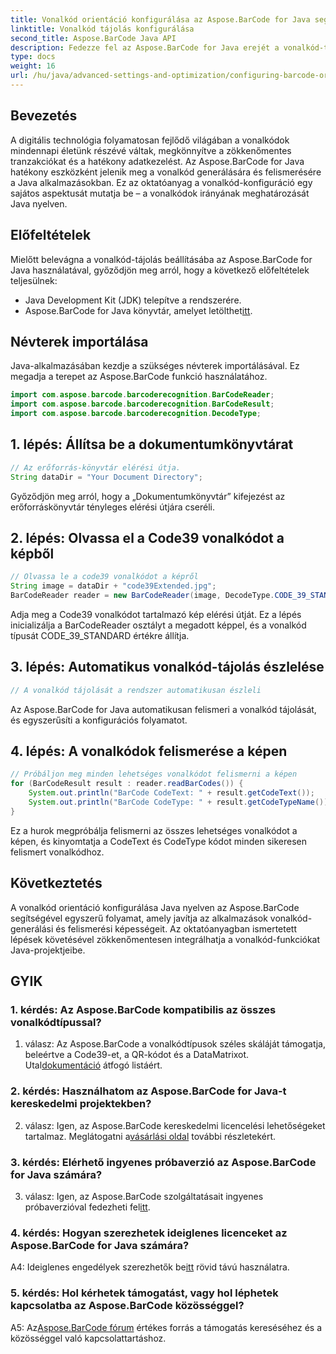 ```yaml
---
title: Vonalkód orientáció konfigurálása az Aspose.BarCode for Java segítségével
linktitle: Vonalkód tájolás konfigurálása
second_title: Aspose.BarCode Java API
description: Fedezze fel az Aspose.BarCode for Java erejét a vonalkód-tájolás konfigurálásában. Átfogó útmutató a Java-alkalmazások zökkenőmentes integrációjához és felismeréséhez.
type: docs
weight: 16
url: /hu/java/advanced-settings-and-optimization/configuring-barcode-orientation/
---
```

## Bevezetés

A digitális technológia folyamatosan fejlődő világában a vonalkódok mindennapi életünk részévé váltak, megkönnyítve a zökkenőmentes tranzakciókat és a hatékony adatkezelést. Az Aspose.BarCode for Java hatékony eszközként jelenik meg a vonalkód generálására és felismerésére a Java alkalmazásokban. Ez az oktatóanyag a vonalkód-konfiguráció egy sajátos aspektusát mutatja be – a vonalkódok irányának meghatározását Java nyelven.

## Előfeltételek

Mielőtt belevágna a vonalkód-tájolás beállításába az Aspose.BarCode for Java használatával, győződjön meg arról, hogy a következő előfeltételek teljesülnek:

- Java Development Kit (JDK) telepítve a rendszerére.
-  Aspose.BarCode for Java könyvtár, amelyet letölthet[itt](https://releases.aspose.com/barcode/java/).

## Névterek importálása

Java-alkalmazásában kezdje a szükséges névterek importálásával. Ez megadja a terepet az Aspose.BarCode funkció használatához.

```java
import com.aspose.barcode.barcoderecognition.BarCodeReader;
import com.aspose.barcode.barcoderecognition.BarCodeResult;
import com.aspose.barcode.barcoderecognition.DecodeType;


```

## 1. lépés: Állítsa be a dokumentumkönyvtárat

```java
// Az erőforrás-könyvtár elérési útja.
String dataDir = "Your Document Directory";
```

Győződjön meg arról, hogy a „Dokumentumkönyvtár” kifejezést az erőforráskönyvtár tényleges elérési útjára cseréli.

## 2. lépés: Olvassa el a Code39 vonalkódot a képből

```java
// Olvassa le a code39 vonalkódot a képről
String image = dataDir + "code39Extended.jpg";
BarCodeReader reader = new BarCodeReader(image, DecodeType.CODE_39_STANDARD);
```

Adja meg a Code39 vonalkódot tartalmazó kép elérési útját. Ez a lépés inicializálja a BarCodeReader osztályt a megadott képpel, és a vonalkód típusát CODE_39_STANDARD értékre állítja.

## 3. lépés: Automatikus vonalkód-tájolás észlelése

```java
// A vonalkód tájolását a rendszer automatikusan észleli
```

Az Aspose.BarCode for Java automatikusan felismeri a vonalkód tájolását, és egyszerűsíti a konfigurációs folyamatot.

## 4. lépés: A vonalkódok felismerése a képen

```java
// Próbáljon meg minden lehetséges vonalkódot felismerni a képen
for (BarCodeResult result : reader.readBarCodes()) {
    System.out.println("BarCode CodeText: " + result.getCodeText());
    System.out.println("BarCode CodeType: " + result.getCodeTypeName());
}
```

Ez a hurok megpróbálja felismerni az összes lehetséges vonalkódot a képen, és kinyomtatja a CodeText és CodeType kódot minden sikeresen felismert vonalkódhoz.

## Következtetés

A vonalkód orientáció konfigurálása Java nyelven az Aspose.BarCode segítségével egyszerű folyamat, amely javítja az alkalmazások vonalkód-generálási és felismerési képességeit. Az oktatóanyagban ismertetett lépések követésével zökkenőmentesen integrálhatja a vonalkód-funkciókat Java-projektjeibe.

## GYIK

### 1. kérdés: Az Aspose.BarCode kompatibilis az összes vonalkódtípussal?

 1. válasz: Az Aspose.BarCode a vonalkódtípusok széles skáláját támogatja, beleértve a Code39-et, a QR-kódot és a DataMatrixot. Utal[dokumentáció](https://reference.aspose.com/barcode/java/) átfogó listáért.

### 2. kérdés: Használhatom az Aspose.BarCode for Java-t kereskedelmi projektekben?

 2. válasz: Igen, az Aspose.BarCode kereskedelmi licencelési lehetőségeket tartalmaz. Meglátogatni a[vásárlási oldal](https://purchase.aspose.com/buy) további részletekért.

### 3. kérdés: Elérhető ingyenes próbaverzió az Aspose.BarCode for Java számára?

3. válasz: Igen, az Aspose.BarCode szolgáltatásait ingyenes próbaverzióval fedezheti fel[itt](https://releases.aspose.com/).

### 4. kérdés: Hogyan szerezhetek ideiglenes licenceket az Aspose.BarCode for Java számára?

 A4: Ideiglenes engedélyek szerezhetők be[itt](https://purchase.aspose.com/temporary-license/) rövid távú használatra.

### 5. kérdés: Hol kérhetek támogatást, vagy hol léphetek kapcsolatba az Aspose.BarCode közösséggel?

 A5: Az[Aspose.BarCode fórum](https://forum.aspose.com/c/barcode/13) értékes forrás a támogatás kereséséhez és a közösséggel való kapcsolattartáshoz.